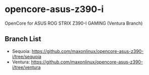 # opencore-asus-z390-i
OpenCore for ASUS ROG STRIX Z390-I GAMING (Ventura Branch)

## Branch List
- Sequoia: https://github.com/maxonlinux/opencore-asus-z390-i/tree/sequoia
- Ventura: https://github.com/maxonlinux/opencore-asus-z390-i/tree/ventura
